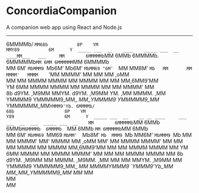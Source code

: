 # ConcordiaCompanion
A companion web app using React and Node.js
   ____                                               ___             
  6MMMMb/                                             `MM68b          
 8P    YM                                              MMY89          
6M      Y  _____ ___  __    ____    _____ ___  __  ____MM___   ___    
MM        6MMMMMb`MM 6MMb  6MMMMb. 6MMMMMb`MM 6MM 6MMMMMM`MM 6MMMMb   
MM       6M'   `MbMMM9 `Mb6M'   Mb6M'   `MbMM69 "6M'  `MM MM8M'  `Mb  
MM       MM     MMMM'   MMMM    `'MM     MMMM'   MM    MM MM    ,oMM  
MM       MM     MMMM    MMMM      MM     MMMM    MM    MM MM,6MM9'MM  
YM      6MM     MMMM    MMMM      MM     MMMM    MM    MM MMMM'   MM  
 8b    d9YM.   ,M9MM    MMYM.   d9YM.   ,M9MM    YM.  ,MM MMMM.  ,MM  
  YMMMM9  YMMMMM9_MM_  _MM_YMMMM9  YMMMMM9_MM_    YMMMMMM_MM`YMMM9'Yb.
    6MMMMb/                                                 68b                  
 8P    YM                                                 Y89                  
6M      Y  _____ ___  __    __ __ ____     ___   ___  __  ___  _____ ___  __   
MM        6MMMMMb`MM 6MMb  6MMb`M6MMMMb  6MMMMb  `MM 6MMb `MM 6MMMMMb`MM 6MMb  
MM       6M'   `MbMM69 `MM69 `MbMM'  `Mb8M'  `Mb  MMM9 `Mb MM6M'   `MbMMM9 `Mb 
MM       MM     MMMM'   MM'   MMMM    MM    ,oMM  MM'   MM MMMM     MMMM'   MM 
MM       MM     MMMM    MM    MMMM    MM,6MM9'MM  MM    MM MMMM     MMMM    MM 
YM      6MM     MMMM    MM    MMMM    MMMM'   MM  MM    MM MMMM     MMMM    MM 
 8b    d9YM.   ,M9MM    MM    MMMM.  ,M9MM.  ,MM  MM    MM MMYM.   ,M9MM    MM 
  YMMMM9  YMMMMM9_MM_  _MM_  _MMMMYMMM9 `YMMM9'Yb_MM_  _MM_MM_YMMMMM9_MM_  _MM_
                                MM                                             
                                MM                                             
                               _MM_                                            
